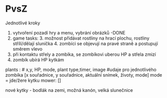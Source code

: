 # PvsZ
Jednotlivé kroky
1. vytvoření pozadí hry a menu, vybrání obrázků -DONE
2. game tasks:
   3. možnost přidávat rostliny na hrací plochu, rostliny střílí/dělají sluníčka
   4. zombíci se objevují na pravé straně a postupují směrem vlevo
5. při kontaktu střely a zombíka, se zombíkovi uberou HP a střela zmizí
6. zombík ubírá HP kytkám

plants : # x,y, HP, mode, plant type,timer, image
#udaje pro jednotlivého zombíka [x souřadnice, y souřadnice, aktuální snímek, životy, mode] mode = jde/žere kytku
mower: []

nové kytky - bodlák na zemi, možná kanón, velká slunečnice 